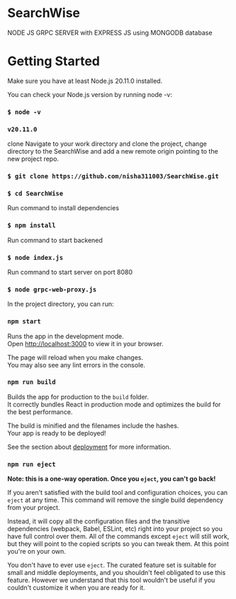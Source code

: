 
# SearchWise
NODE JS GRPC SERVER with EXPRESS JS using MONGODB database
# Getting Started
Make sure you have at least Node.js 20.11.0 installed.

You can check your Node.js version by running node -v:

### `$ node -v`

### `v20.11.0`

clone
Navigate to your work directory and clone the project, change directory to the SearchWise and add a new remote origin pointing to the new project repo.

### `$ git clone https://github.com/nisha311003/SearchWise.git`

### `$ cd SearchWise`

Run command to install dependencies

### `$ npm install`

Run command to start backened

### `$ node index.js`

Run command to start server on port 8080

### `$ node grpc-web-proxy.js`

In the project directory, you can run:

### `npm start`

Runs the app in the development mode.\
Open [http://localhost:3000](http://localhost:3000) to view it in your browser.

The page will reload when you make changes.\
You may also see any lint errors in the console.

### `npm run build`

Builds the app for production to the `build` folder.\
It correctly bundles React in production mode and optimizes the build for the best performance.

The build is minified and the filenames include the hashes.\
Your app is ready to be deployed!

See the section about [deployment](https://facebook.github.io/create-react-app/docs/deployment) for more information.

### `npm run eject`

**Note: this is a one-way operation. Once you `eject`, you can't go back!**

If you aren't satisfied with the build tool and configuration choices, you can `eject` at any time. This command will remove the single build dependency from your project.

Instead, it will copy all the configuration files and the transitive dependencies (webpack, Babel, ESLint, etc) right into your project so you have full control over them. All of the commands except `eject` will still work, but they will point to the copied scripts so you can tweak them. At this point you're on your own.

You don't have to ever use `eject`. The curated feature set is suitable for small and middle deployments, and you shouldn't feel obligated to use this feature. However we understand that this tool wouldn't be useful if you couldn't customize it when you are ready for it.

